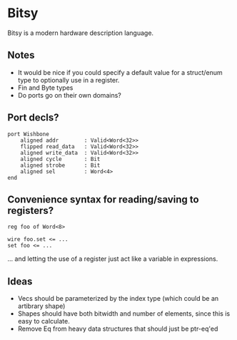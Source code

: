 Bitsy
=====
Bitsy is a modern hardware description language.

Notes
-----
* It would be nice if you could specify a default value for a struct/enum type to optionally use in a register.
* Fin<n> and Byte types
* Do ports go on their own domains?


Port decls?
-----------

    port Wishbone
        aligned addr        : Valid<Word<32>>
        flipped read_data   : Valid<Word<32>>
        aligned write_data  : Valid<Word<32>>
        aligned cycle       : Bit
        aligned strobe      : Bit
        aligned sel         : Word<4>
    end


Convenience syntax for reading/saving to registers?
---------------------------------------------------

    reg foo of Word<8>

    wire foo.set <= ...
    set foo <= ...

... and letting the use of a register just act like a variable in expressions.


Ideas
-----
* Vecs should be parameterized by the index type (which could be an artibrary shape)
* Shapes should have both bitwidth and number of elements, since this is easy to calculate.
* Remove Eq from heavy data structures that should just be ptr-eq'ed
